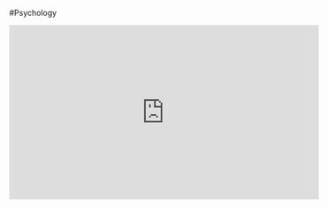 #Psychology 

<iframe width="560" height="315" src="https://www.youtube.com/embed/CerQFsM7fWs" title="YouTube video player" frameborder="0" allow="accelerometer; autoplay; clipboard-write; encrypted-media; gyroscope; picture-in-picture; web-share" allowfullscreen></iframe>
